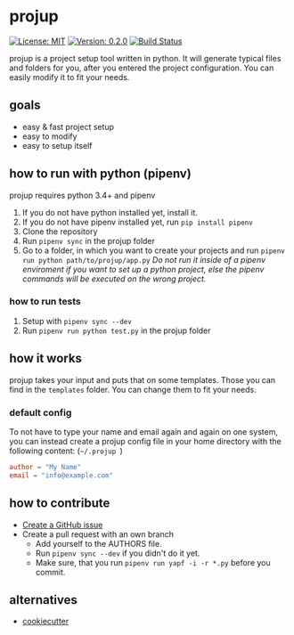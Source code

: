 # projup

[![License: MIT](https://img.shields.io/badge/License-MIT-yellow.svg)](https://opensource.org/licenses/MIT)
[![Version: 0.2.0](https://img.shields.io/badge/Version-0.2.0-brightgreen.svg)](https://semver.org/)
[![Build Status](https://travis-ci.org/progsource/projup.svg?branch=master)](https://travis-ci.org/progsource/projup)

projup is a project setup tool written in python. It will generate typical
files and folders for you, after you entered the project configuration.
You can easily modify it to fit your needs.

## goals

* easy & fast project setup
* easy to modify
* easy to setup itself

## how to run with python (pipenv)

projup requires python 3.4+ and pipenv

1. If you do not have python installed yet, install it.
2. If you do not have pipenv installed yet, run `pip install pipenv`
3. Clone the repository
4. Run `pipenv sync` in the projup folder
5. Go to a folder, in which you want to create your projects and run
  `pipenv run python path/to/projup/app.py`
  *Do not run it inside of a pipenv enviroment if you want to set up a python
  project, else the pipenv commands will be executed on the wrong project.*

### how to run tests

1. Setup with `pipenv sync --dev`
2. Run `pipenv run python test.py` in the projup folder

## how it works

projup takes your input and puts that on some templates. Those you can find in
the `templates` folder. You can change them to fit your needs.

### default config

To not have to type your name and email again and again on one system, you can
instead create a projup config file in your home directory with the following
content: (`~/.projup `)

```toml
author = "My Name"
email = "info@example.com"
```

## how to contribute

* [Create a GitHub issue](https://github.com/progsource/projup/issues/new)
* Create a pull request with an own branch
  * Add yourself to the AUTHORS file.
  * Run `pipenv sync --dev` if you didn't do it yet.
  * Make sure, that you run `pipenv run yapf -i -r *.py` before you commit.

## alternatives

* [cookiecutter](https://github.com/audreyr/cookiecutter)
